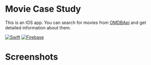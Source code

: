 # Movie Case Study

This is an IOS app. You can search for movies from [OMDBApi](http://omdbapi.com) and get detailed information about them.

[![Swift](https://img.shields.io/badge/Swift-4.0-orange.svg?style=flat)](https://developer.apple.com/swift)
[![Firebase](https://img.shields.io/badge/firebase-6.9.0-orange.svg?style=flat)](https://firebase.google.com) 
   
# Screenshots
